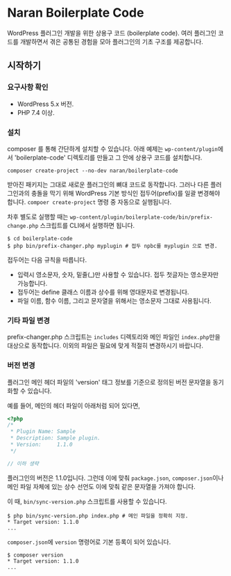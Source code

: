 # Naran Boilerplate Code

WordPress 플러그인 개발을 위한 상용구 코드 (boilerplate code).
여러 플러그인 코드를 개발하면서 겪은 공통된 경험을 모아 플러그인의 기초 구조를 제공합니다.

## 시작하기

### 요구사항 확인
* WordPress 5.x 버전.
* PHP 7.4 이상.

### 설치
composer 를 통해 간단하게 설치할 수 있습니다. 아래 예제는 `wp-content/plugin`에서
'boilerplate-code' 디렉토리를 만들고 그 안에 상용구 코드를 설치합니다.
```
composer create-project --no-dev naran/boilerplate-code 
```

받아진 패키지는 그대로 새로운 플러그인의 뼈대 코드로 동작합니다.
그러나 다른 플러그인과의 충돌을 막기 위해 WordPress 기본 방식인 접두어(prefix)를 일괄 변경해야 합니다.
`compoer create-project` 명령 중 자동으로 실행됩니다.

차후 별도로 실행할 때는 `wp-content/plugin/boilerplate-code/bin/prefix-change.php`
스크립트를 CLI에서 실행하면 됩니다.

```
$ cd boilerplate-code
$ php bin/prefix-changer.php myplugin # 접두 npbc를 myplugin 으로 변경.
```

접두어는 다음 규칙을 따릅니다.

* 입력시 영소문자, 숫자, 밑줄(_)만 사용할 수 있습니다. 접두 첫글자는 영소문자만 가능합니다.
* 접두어는 define 클래스 이름과 상수를 위해 영대문자로 변경됩니다.
* 파일 이름, 함수 이름, 그리고 문자열을 위해서는 영소문자 그대로 사용됩니다.


### 기타 파일 변경
prefix-changer.php 스크립트는 `includes` 디렉토리와 메인 파일인 `index.php`만을 대상으로 동작합니다.
이외의 파일은 필요에 맞게 적절히 변경하시기 바랍니다.


### 버전 변경
플러그인 메인 헤더 파일의 'version' 태그 정보를 기준으로 정의된 버전 문자열을 동기화할 수 있습니다.

예를 들어, 메인의 헤더 파일이 아래처럼 되어 있다면,

```php
<?php
/*
 * Plugin Name: Sample
 * Description: Sample plugin.
 * Version:     1.1.0
 */

// 이하 생략
```
플러그인의 버전은 1.1.0입니다. 그런데 이에 맞춰 `package.json`, `composer.json`이나 메인 파일 자체에 있는 상수 선언도 이에 맞춰
같은 문자열을 가져야 합니다.

이 때, `bin/sync-version.php` 스크립트를 사용할 수 있습니다.
```
$ php bin/sync-version.php index.php # 메인 파일을 정확히 지정.
* Target version: 1.1.0
...
```

`composer.json`에 `version` 명령어로 기본 등록이 되어 있습니다.
```
$ composer version
* Target version: 1.1.0
...
```
